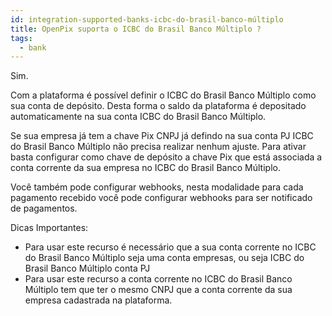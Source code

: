 ```yaml
---
id: integration-supported-banks-icbc-do-brasil-banco-múltiplo
title: OpenPix suporta o ICBC do Brasil Banco Múltiplo ?
tags:
  - bank
---
```


Sim.

Com a plataforma é possível definir o ICBC do Brasil Banco Múltiplo como sua conta de depósito. Desta forma o saldo da plataforma é depositado automaticamente na sua conta ICBC do Brasil Banco Múltiplo.

Se sua empresa já tem a chave Pix CNPJ já defindo na sua conta PJ ICBC do Brasil Banco Múltiplo não precisa realizar nenhum ajuste. Para ativar basta configurar como chave de depósito a chave Pix que está associada a conta corrente da sua empresa no ICBC do Brasil Banco Múltiplo.

Você também pode configurar webhooks, nesta modalidade para cada pagamento recebido você pode configurar webhooks para ser notificado de pagamentos.

Dicas Importantes:

- Para usar este recurso é necessário que a sua conta corrente no ICBC do Brasil Banco Múltiplo seja uma conta empresas, ou seja ICBC do Brasil Banco Múltiplo conta PJ
- Para usar este recurso a conta corrente no ICBC do Brasil Banco Múltiplo tem que ter o mesmo CNPJ que a conta corrente da sua empresa cadastrada na plataforma.
